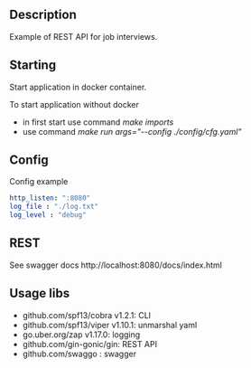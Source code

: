 ## Description
Example of REST API for job interviews.

## Starting
Start application in docker container.

To start application without docker
-   in first start use command *make imports*
-   use command *make run args="--config ./config/cfg.yaml"*

## Config
Config example
```yaml
http_listen: ":8080"
log_file : "./log.txt"
log_level : "debug"
```
## REST
See swagger docs http://localhost:8080/docs/index.html

## Usage libs
-	github.com/spf13/cobra v1.2.1: CLI
-	github.com/spf13/viper v1.10.1: unmarshal yaml
-	go.uber.org/zap v1.17.0: logging
-   github.com/gin-gonic/gin: REST API
-   github.com/swaggo : swagger